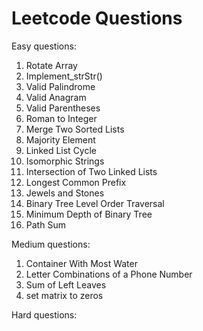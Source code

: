 # Leetcode Questions  

Easy questions:
1. Rotate Array
2. Implement_strStr()
3. Valid Palindrome
4. Valid Anagram
5. Valid Parentheses
6. Roman to Integer
7. Merge Two Sorted Lists
8. Majority Element
9. Linked List Cycle
10. Isomorphic Strings
11. Intersection of Two Linked Lists
12. Longest Common Prefix
13. Jewels and Stones
14. Binary Tree Level Order Traversal
15. Minimum Depth of Binary Tree
16. Path Sum


Medium questions:
1. Container With Most Water
2. Letter Combinations of a Phone Number
3. Sum of Left Leaves
4. set matrix to zeros


Hard questions:


